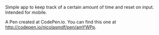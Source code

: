 Simple app to keep track of a certain amount of time and reset on input. Intended for mobile.

A Pen created at CodePen.io. You can find this one at http://codepen.io/nicolasmdf/pen/amYWPp.
